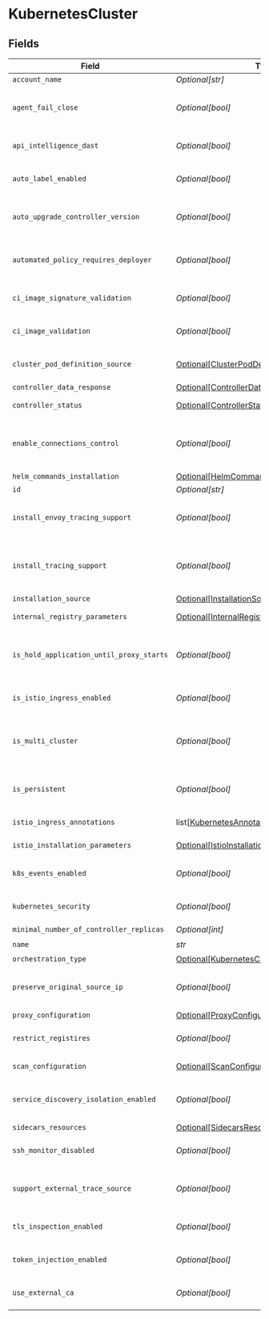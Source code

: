 # KubernetesCluster


## Fields

| Field                                                                                                     | Type                                                                                                      | Required                                                                                                  | Description                                                                                               |
| --------------------------------------------------------------------------------------------------------- | --------------------------------------------------------------------------------------------------------- | --------------------------------------------------------------------------------------------------------- | --------------------------------------------------------------------------------------------------------- |
| `account_name`                                                                                            | *Optional[str]*                                                                                           | :heavy_minus_sign:                                                                                        | N/A                                                                                                       |
| `agent_fail_close`                                                                                        | *Optional[bool]*                                                                                          | :heavy_minus_sign:                                                                                        | indicates fail close behavior on Secure Application agent failure                                         |
| `api_intelligence_dast`                                                                                   | *Optional[bool]*                                                                                          | :heavy_minus_sign:                                                                                        | indicates whether apiIntelligenceDAST is enabled                                                          |
| `auto_label_enabled`                                                                                      | *Optional[bool]*                                                                                          | :heavy_minus_sign:                                                                                        | indicates whether auto label is enabled                                                                   |
| `auto_upgrade_controller_version`                                                                         | *Optional[bool]*                                                                                          | :heavy_minus_sign:                                                                                        | indicates whether upgrade the controller automatically                                                    |
| `automated_policy_requires_deployer`                                                                      | *Optional[bool]*                                                                                          | :heavy_minus_sign:                                                                                        | indicates whether deployer is required for the automated policy                                           |
| `ci_image_signature_validation`                                                                           | *Optional[bool]*                                                                                          | :heavy_minus_sign:                                                                                        | Enable pod template images signature validation                                                           |
| `ci_image_validation`                                                                                     | *Optional[bool]*                                                                                          | :heavy_minus_sign:                                                                                        | Enable pod template images validation                                                                     |
| `cluster_pod_definition_source`                                                                           | [Optional[ClusterPodDefinitionSource]](../../models/shared/clusterpoddefinitionsource.md)                 | :heavy_minus_sign:                                                                                        | The source type of the pod definitions of the cluster                                                     |
| `controller_data_response`                                                                                | [Optional[ControllerDataResponse]](../../models/shared/controllerdataresponse.md)                         | :heavy_minus_sign:                                                                                        | N/A                                                                                                       |
| `controller_status`                                                                                       | [Optional[ControllerStatus]](../../models/shared/controllerstatus.md)                                     | :heavy_minus_sign:                                                                                        | The current controller state.                                                                             |
| `enable_connections_control`                                                                              | *Optional[bool]*                                                                                          | :heavy_minus_sign:                                                                                        | indicates whether Secure Application allows connections actions and detections                            |
| `helm_commands_installation`                                                                              | [Optional[HelmCommandsInstallation]](../../models/shared/helmcommandsinstallation.md)                     | :heavy_minus_sign:                                                                                        | N/A                                                                                                       |
| `id`                                                                                                      | *Optional[str]*                                                                                           | :heavy_minus_sign:                                                                                        | Id of the cluster.                                                                                        |
| `install_envoy_tracing_support`                                                                           | *Optional[bool]*                                                                                          | :heavy_minus_sign:                                                                                        | indicates whether envoy/istio will be used as a trace source                                              |
| `install_tracing_support`                                                                                 | *Optional[bool]*                                                                                          | :heavy_minus_sign:                                                                                        | indicates whether to install tracing support, enable for apiSecurity accounts                             |
| `installation_source`                                                                                     | [Optional[InstallationSource]](../../models/shared/installationsource.md)                                 | :heavy_minus_sign:                                                                                        | N/A                                                                                                       |
| `internal_registry_parameters`                                                                            | [Optional[InternalRegistryParameters]](../../models/shared/internalregistryparameters.md)                 | :heavy_minus_sign:                                                                                        | internal registry information                                                                             |
| `is_hold_application_until_proxy_starts`                                                                  | *Optional[bool]*                                                                                          | :heavy_minus_sign:                                                                                        | indicates whether the controller should hold the application until the proxy starts                       |
| `is_istio_ingress_enabled`                                                                                | *Optional[bool]*                                                                                          | :heavy_minus_sign:                                                                                        | indicates whether Istio ingress is enabled                                                                |
| `is_multi_cluster`                                                                                        | *Optional[bool]*                                                                                          | :heavy_minus_sign:                                                                                        | indicates whether this cluster should support multi-cluster communication                                 |
| `is_persistent`                                                                                           | *Optional[bool]*                                                                                          | :heavy_minus_sign:                                                                                        | indicates whether the agent should run in persistent mode                                                 |
| `istio_ingress_annotations`                                                                               | list[[KubernetesAnnotation](../../models/shared/kubernetesannotation.md)]                                 | :heavy_minus_sign:                                                                                        | annotations for load balancers                                                                            |
| `istio_installation_parameters`                                                                           | [Optional[IstioInstallationParameters]](../../models/shared/istioinstallationparameters.md)               | :heavy_minus_sign:                                                                                        | istio related information                                                                                 |
| `k8s_events_enabled`                                                                                      | *Optional[bool]*                                                                                          | :heavy_minus_sign:                                                                                        | indicates whether kubernetes events sending is enabled                                                    |
| `kubernetes_security`                                                                                     | *Optional[bool]*                                                                                          | :heavy_minus_sign:                                                                                        | indicates whether kubernetes security is enabled                                                          |
| `minimal_number_of_controller_replicas`                                                                   | *Optional[int]*                                                                                           | :heavy_minus_sign:                                                                                        | N/A                                                                                                       |
| `name`                                                                                                    | *str*                                                                                                     | :heavy_check_mark:                                                                                        | N/A                                                                                                       |
| `orchestration_type`                                                                                      | [Optional[KubernetesClusterOrchestrationType]](../../models/shared/kubernetesclusterorchestrationtype.md) | :heavy_minus_sign:                                                                                        | N/A                                                                                                       |
| `preserve_original_source_ip`                                                                             | *Optional[bool]*                                                                                          | :heavy_minus_sign:                                                                                        | indicates whether the agent should preserve the original source ip                                        |
| `proxy_configuration`                                                                                     | [Optional[ProxyConfiguration]](../../models/shared/proxyconfiguration.md)                                 | :heavy_minus_sign:                                                                                        | N/A                                                                                                       |
| `restrict_registires`                                                                                     | *Optional[bool]*                                                                                          | :heavy_minus_sign:                                                                                        | indicates whether the agent validate the images origin                                                    |
| `scan_configuration`                                                                                      | [Optional[ScanConfiguration]](../../models/shared/scanconfiguration.md)                                   | :heavy_minus_sign:                                                                                        | scan configuration information                                                                            |
| `service_discovery_isolation_enabled`                                                                     | *Optional[bool]*                                                                                          | :heavy_minus_sign:                                                                                        | indicates whether the service discovery isolation is enabled                                              |
| `sidecars_resources`                                                                                      | [Optional[SidecarsResource]](../../models/shared/sidecarsresource.md)                                     | :heavy_minus_sign:                                                                                        | N/A                                                                                                       |
| `ssh_monitor_disabled`                                                                                    | *Optional[bool]*                                                                                          | :heavy_minus_sign:                                                                                        | indicates whether SSH monitoring is disabled                                                              |
| `support_external_trace_source`                                                                           | *Optional[bool]*                                                                                          | :heavy_minus_sign:                                                                                        | indicates whether external trace sources are supported                                                    |
| `tls_inspection_enabled`                                                                                  | *Optional[bool]*                                                                                          | :heavy_minus_sign:                                                                                        | indicates whether TLS inspection is enabled                                                               |
| `token_injection_enabled`                                                                                 | *Optional[bool]*                                                                                          | :heavy_minus_sign:                                                                                        | indicates whether token injection is enabled                                                              |
| `use_external_ca`                                                                                         | *Optional[bool]*                                                                                          | :heavy_minus_sign:                                                                                        | indicates whether kubernetes should use external CA                                                       |
